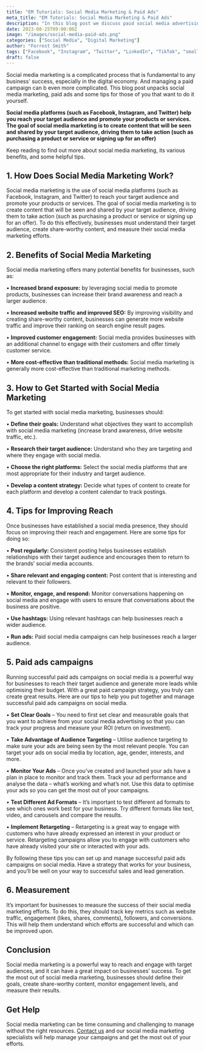 ```yaml
---
title: "EM Tutorials: Social Media Marketing & Paid Ads"
meta_title: "EM Tutorials: Social Media Marketing & Paid Ads"
description: "In this blog post we discuss paid social media advertising and provide tips for navigating this complicated marketing landscape."
date: 2023-08-25T09:00:00Z
image: "/images/social-media-paid-ads.png"
categories: ["Social Media", "Digital Marketing"]
author: "Forrest Smith"
tags: ["Facebook", "Instagram", "Twitter", "LinkedIn", "TikTok", "small businesses"]
draft: false
---
```


Social media marketing is a complicated process that is fundamental to any business' success, especially in the digital economy. And managing a paid campaign can b even more complicated. This blog post unpacks social media marketing, paid ads and some tips for those of you that want to do it yourself.

**Social media platforms (such as Facebook, Instagram, and Twitter) help you reach your target audience and promote your products or services. The goal of social media marketing is to create content that will be seen and shared by your target audience, driving them to take action (such as purchasing a product or service or signing up for an offer)**

Keep reading to find out more about social media marketing, its various benefits, and some helpful tips.

## 1. How Does Social Media Marketing Work?

Social media marketing is the use of social media platforms (such as Facebook, Instagram, and Twitter) to reach your target audience and promote your products or services. The goal of social media marketing is to create content that will be seen and shared by your target audience, driving them to take action (such as purchasing a product or service or signing up for an offer). To do this effectively, businesses must understand their target audience, create share-worthy content, and measure their social media marketing efforts.

## 2. Benefits of Social Media Marketing

Social media marketing offers many potential benefits for businesses, such as:

• **Increased brand exposure:** by leveraging social media to promote products, businesses can increase their brand awareness and reach a larger audience.

• **Increased website traffic and improved SEO:** By improving visibility and creating share-worthy content, businesses can generate more website traffic and improve their ranking on search engine result pages.

• **Improved customer engagement:** Social media provides businesses with an additional channel to engage with their customers and offer timely customer service.

• **More cost-effective than traditional methods:** Social media marketing is generally more cost-effective than traditional marketing methods.

## 3. How to Get Started with Social Media Marketing

To get started with social media marketing, businesses should:

• **Define their goals:** Understand what objectives they want to accomplish with social media marketing (increase brand awareness, drive website traffic, etc.).

• **Research their target audience:** Understand who they are targeting and where they engage with social media.

• **Choose the right platforms:** Select the social media platforms that are most appropriate for their industry and target audience.

• **Develop a content strategy:** Decide what types of content to create for each platform and develop a content calendar to track postings.

## 4. Tips for Improving Reach

Once businesses have established a social media presence, they should focus on improving their reach and engagement. Here are some tips for doing so:

• **Post regularly:** Consistent posting helps businesses establish relationships with their target audience and encourages them to return to the brands’ social media accounts.

• **Share relevant and engaging content:** Post content that is interesting and relevant to their followers.

• **Monitor, engage, and respond:** Monitor conversations happening on social media and engage with users to ensure that conversations about the business are positive.

• **Use hashtags:** Using relevant hashtags can help businesses reach a wider audience.

• **Run ads:** Paid social media campaigns can help businesses reach a larger audience.

## 5. Paid ads campaigns
Running successful paid ads campaigns on social media is a powerful way for businesses to reach their target audience and generate more leads while optimising their budget. With a great paid campaign strategy, you truly can create great results. Here are our tips to help you put together and manage successful paid ads campaigns on social media.

• **Set Clear Goals** – You need to first set clear and measurable goals that you want to achieve from your social media advertising so that you can track your progress and measure your ROI (return on investment).

• **Take Advantage of Audience Targeting** – Utilise audience targeting to make sure your ads are being seen by the most relevant people. You can target your ads on social media by location, age, gender, interests, and more.

• **Monitor Your Ads** – Once you’ve created and launched your ads have a plan in place to monitor and track them. Track your ad performance and analyse the data – what’s working and what’s not. Use this data to optimise your ads so you can get the most out of your campaigns.

• **Test Different Ad Formats** – It’s important to test different ad formats to see which ones work best for your business. Try different formats like text, video, and carousels and compare the results.

• **Implement Retargeting** – Retargeting is a great way to engage with customers who have already expressed an interest in your product or service. Retargeting campaigns allow you to engage with customers who have already visited your site or interacted with your ads.

By following these tips you can set up and manage successful paid ads campaigns on social media. Have a strategy that works for your business, and you’ll be well on your way to successful sales and lead generation.

## 6. Measurement

It’s important for businesses to measure the success of their social media marketing efforts. To do this, they should track key metrics such as website traffic, engagement (likes, shares, comments), followers, and conversions. This will help them understand which efforts are successful and which can be improved upon.

## Conclusion

Social media marketing is a powerful way to reach and engage with target audiences, and it can have a great impact on businesses’ success. To get the most out of social media marketing, businesses should define their goals, create share-worthy content, monitor engagement levels, and measure their results.

## Get Help

Social media marketing can be time consuming and challenging to manage without the right resources. [Contact us](https://essentialmillennial.com/contact/) and our social media marketing specialists will help manage your campaigns and get the most out of your efforts.